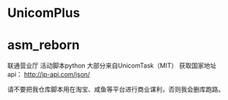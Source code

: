 # UnicomPlus
# asm_reborn
联通营业厅 活动脚本python
大部分来自UnicomTask（MIT）
获取国家地址api：
http://ip-api.com/json/

请不要把我仓库脚本用在淘宝、咸鱼等平台进行商业谋利，否则我会删库跑路。